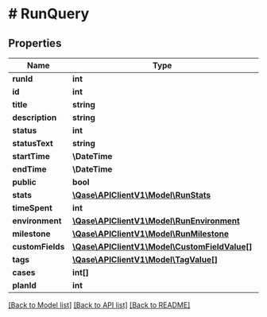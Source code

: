 # # RunQuery

## Properties

Name | Type | Description | Notes
------------ | ------------- | ------------- | -------------
**runId** | **int** |  |
**id** | **int** |  | [optional]
**title** | **string** |  | [optional]
**description** | **string** |  | [optional]
**status** | **int** |  | [optional]
**statusText** | **string** |  | [optional]
**startTime** | **\DateTime** |  | [optional]
**endTime** | **\DateTime** |  | [optional]
**public** | **bool** |  | [optional]
**stats** | [**\Qase\APIClientV1\Model\RunStats**](RunStats.md) |  | [optional]
**timeSpent** | **int** | Time in ms. | [optional]
**environment** | [**\Qase\APIClientV1\Model\RunEnvironment**](RunEnvironment.md) |  | [optional]
**milestone** | [**\Qase\APIClientV1\Model\RunMilestone**](RunMilestone.md) |  | [optional]
**customFields** | [**\Qase\APIClientV1\Model\CustomFieldValue[]**](CustomFieldValue.md) |  | [optional]
**tags** | [**\Qase\APIClientV1\Model\TagValue[]**](TagValue.md) |  | [optional]
**cases** | **int[]** |  | [optional]
**planId** | **int** |  | [optional]

[[Back to Model list]](../../README.md#models) [[Back to API list]](../../README.md#endpoints) [[Back to README]](../../README.md)
